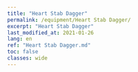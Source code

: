 ```yaml
---
title: "Heart Stab Dagger"
permalink: /equipment/Heart Stab Dagger/
excerpt: "Heart Stab Dagger"
last_modified_at: 2021-01-26
lang: en
ref: "Heart Stab Dagger.md"
toc: false
classes: wide
---
```


